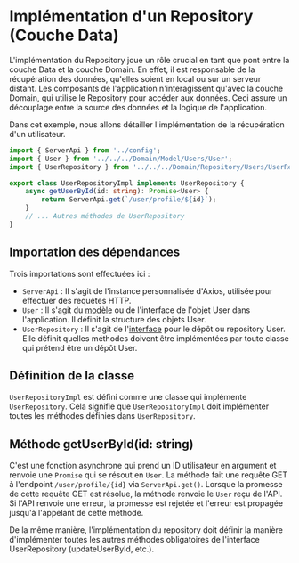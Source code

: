 # Implémentation d'un Repository (Couche Data)

L'implémentation du Repository joue un rôle crucial en tant que pont entre la couche Data et la couche Domain. En effet, il est responsable de la récupération des données, qu'elles soient en local ou sur un serveur distant. Les composants de l'application n'interagissent qu'avec la couche Domain, qui utilise le Repository pour accéder aux données. Ceci assure un découplage entre la source des données et la logique de l'application.

Dans cet exemple, nous allons détailler l'implémentation de la récupération d'un utilisateur.

```typescript
import { ServerApi } from '../config';
import { User } from '../../../Domain/Model/Users/User';
import { UserRepository } from '../../../Domain/Repository/Users/UserRepository';

export class UserRepositoryImpl implements UserRepository {
	async getUserById(id: string): Promise<User> {
		return ServerApi.get(`/user/profile/${id}`);
	}
	// ... Autres méthodes de UserRepository
}
```

## Importation des dépendances

Trois importations sont effectuées ici :

- `ServerApi` : Il s'agit de l'instance personnalisée d'Axios, utilisée pour effectuer des requêtes HTTP.
- `User` : Il s'agit du [modèle](model.md) ou de l'interface de l'objet User dans l'application. Il définit la structure des objets User.
- `UserRepository` : Il s'agit de l'[interface](repository_interface.md) pour le dépôt ou repository User. Elle définit quelles méthodes doivent être implémentées par toute classe qui prétend être un dépôt User.

## Définition de la classe

`UserRepositoryImpl` est défini comme une classe qui implémente `UserRepository`. Cela signifie que `UserRepositoryImpl` doit implémenter toutes les méthodes définies dans `UserRepository`.

## Méthode getUserById(id: string)

C'est une fonction asynchrone qui prend un ID utilisateur en argument et renvoie une `Promise` qui se résout en `User`. La méthode fait une requête GET à l'endpoint `/user/profile/{id}` via `ServerApi.get()`. Lorsque la promesse de cette requête GET est résolue, la méthode renvoie le `User` reçu de l'API. Si l'API renvoie une erreur, la promesse est rejetée et l'erreur est propagée jusqu'à l'appelant de cette méthode.

De la même manière, l'implémentation du repository doit définir la manière d'implémenter toutes les autres méthodes obligatoires de l'interface UserRepository (updateUserById, etc.).
